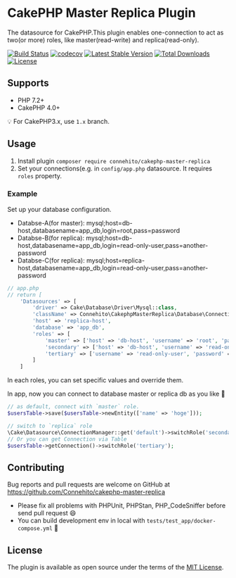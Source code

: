 # CakePHP Master Replica Plugin

The datasource for CakePHP.This plugin enables one-connection to act as two(or more) roles, like master(read-write) and replica(read-only).

[![Build Status](https://travis-ci.org/Connehito/cakephp-master-replica.svg?branch=master)](https://travis-ci.org/Connehito/cakephp-master-replica)
[![codecov](https://codecov.io/gh/Connehito/cakephp-master-replica/branch/master/graph/badge.svg)](https://codecov.io/gh/Connehito/cakephp-master-replica)
[![Latest Stable Version](https://poser.pugx.org/connehito/cakephp-master-replica/v/stable)](https://packagist.org/packages/Connehito/cakephp-master-replica)
[![Total Downloads](https://poser.pugx.org/connehito/cakephp-master-replica/downloads)](https://packagist.org/packages/Connehito/cakephp-master-replica)
[![License](https://poser.pugx.org/connehito/cakephp-master-replica/license)](https://packagist.org/packages/Connehito/cakephp-master-replica)

## Supports

- PHP 7.2+
- CakePHP 4.0+

:bulb: For CakePHP3.x, use `1.x` branch.

## Usage

1. Install plugin `composer require connehito/cakephp-master-replica`
2. Set your connections(e.g. in `config/app.php` datasource. It requires `roles` property.

### Example

Set up your database configuration.

- Databse-A(for master): mysql;host=db-host,databasename=app_db,login=root,pass=password
- Databse-B(for replica): mysql;host=db-host,databasename=app_db,login=read-only-user,pass=another-password
- Databse-C(for replica): mysql;host=replica-host,databasename=app_db,login=read-only-user,pass=another-password

```php
// app.php
// return [
    'Datasources' => [
        'driver' => Cake\Database\Driver\Mysql::class,
        'className' => Connehito\CakephpMasterReplica\Database\Connection\MasterReplicaConnection::class,
        'host' => 'replica-host',
        'database' => 'app_db',
        'roles' => [
            'master' => ['host' => 'db-host', 'username' => 'root', 'password' => 'password'],
            'secondary' => ['host' => 'db-host', 'username' => 'read-only-user', 'password' => 'another-password'],
            'tertiary' => ['username' => 'read-only-user', 'password' => 'another-password'],
        ]
    ]
```

In each roles, you can set specific values and override them.

In app, now you can connect to database master or replica db as you like :tada:

```php
// as default, connect with `master` role.
$usersTable->save($usersTable->newEntity(['name' => 'hoge']));

// switch to `replica` role
\Cake\Datasource\ConnectionManager::get('default')->switchRole('secondary');
// Or you can get Connection via Table
$usersTable->getConnection()->switchRole('tertiary');
```

## Contributing

Bug reports and pull requests are welcome on GitHub at https://github.com/Connehito/cakephp-master-replica 

- Please fix all problems with PHPUnit, PHPStan, PHP_CodeSniffer before send pull request :smile:
- You can build development env in local with `tests/test_app/docker-compose.yml` :horse_racing:

## License

The plugin is available as open source under the terms of the [MIT License](http://opensource.org/licenses/MIT).
